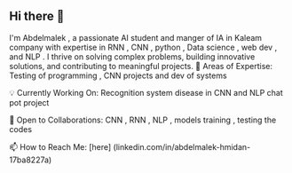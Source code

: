 ## Hi there 👋
I'm Abdelmalek , a passionate AI student and manger of IA in Kaleam company with expertise in RNN , CNN , python , Data science , web dev , and NLP  . I thrive on solving complex problems, building innovative solutions, and contributing to meaningful projects.
🚀 Areas of Expertise: Testing of programming , CNN projects and dev of systems 

💡 Currently Working On: Recognition system disease in CNN and NLP chat pot project

🤝 Open to Collaborations: CNN , RNN , NLP , models training , testing the codes 

📫 How to Reach Me: [here] (linkedin.com/in/abdelmalek-hmidan-17ba8227a)

<!--
**AbdelmalekHmidan/AbdelmalekHmidan** is a ✨ _special_ ✨ repository because its `README.md` (this file) appears on your GitHub profile.

Here are some ideas to get you started:

- 🔭 I’m currently working on ...
- 🌱 I’m currently learning ...
- 👯 I’m looking to collaborate on ...
- 🤔 I’m looking for help with ...
- 💬 Ask me about ...
- 📫 How to reach me: ...
- 😄 Pronouns: ...
- ⚡ Fun fact: ...
-->
